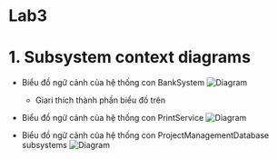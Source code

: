 # Lab3
# 1. Subsystem context diagrams
   -  Biểu đồ ngữ cảnh của hệ thống con BankSystem
     ![Diagram](https://planttext.com/api/plantuml/png/h5BBJiCm4BpxArQzK2JI3wYig6h58RUAdZWQPzjQSRoHxQX4m9Tnu9Fu1UpcWKivDeTai-FPcPta-_DhvRomlgqrh8MfTftpME_Q5tSkcAkKQOGLDLYKNfY3HdXZ4AwraDN1KclA3McodBkH18sbroxFuHcrfXFxOEmEDcIy9GqRBPnZCjvXAxhGqWEaqGBdidy9x5u6mBPcE3Y_xsSLngFT2ubCZHKKl-udPeaDEUNd8l3b4MK5InZB1mXSYgJGZ8_2xCdMmYioWyoK0cpZGeFfHEU_dM-a_MYyyWgJfFeXd6D4Wb9Y9w6d1yAO9zJdjZkgnh7hlBEIJYRBBz9RmgnKyMkFExWPIt7-lbWaALnWb6MJrolWZrMsGbE6_uxz0000__y30000)
       - Giari thích thành phần biểu đồ trên

   -  Biểu đồ ngữ cảnh của hệ thống con PrintService
     ![Diagram](https://planttext.com/api/plantuml/png/b5AzJiCm4Dxz5ASkb25zW2gAAW93cH2T65td6gmwlc1VA1NmP0my4g_0XQGHYRhKW-NJtVTtyi_Nzogo3jnK3Xw2zRp1y6eDRffjF4R6IiMzzRKEkeA0XhKl7SAx0ZatskpBG8qlSd8KqZIUG507UZjc6JoXStHGdqfTGKwU0pd8dOvHcVQ6Mp9DXPxxdiC0QMgwGk2T3eZoIuEH_mpEhpkwjMSCEsrGsTCBrlyZ36YnLTaEV4_RUT5hmdAGxoc7qB8AyTzx776U2tcnpfrdonQdIn1oR3l2sKuzejDioSTdMqTrPbD9GGUVP9FKIvX5z0KCyZiAObKch2zdQZoSVYmMeu2JFYN9O4-jX5R-YVe5003__mC0)

   -  Biểu đồ ngữ cảnh của hệ thống con ProjectManagementDatabase subsystems
     ![Diagram](https://planttext.com/api/plantuml/png/n5DBRi8m4Dtx52Cs1QdX0CX22EWYYqfLMNKv94DmSUp8dWXGsvDrqIFr2dM8Gp-4TRsmRCzxC-_Do9_l7pFFwBWkDJmu-qmPtwF1Waeol4J6DNfQrMj_z4oby3jbAdHOWWj8D8KcU14GrXopNU5iRVA5rTP9wJiILCuUZjCfF97MTY_UXBY1XJNih8Q5Hkz5rknT_HZIv43AhBq4Tbi6e3p9YzZXg4sN6YQtmOo4wawGNlgPdxDiYBDj13GsXrLxJfSmwOIaor54rrMEtDLSCNBj-mctu4_HyBPYfqmHzPqxs40Fnz-6BniEVUtx9-btXXKh-ZEam9MIcb2G5aDjzf_lWVv86bbPuxUgyk9on4bkzoQPzazh0eEJM_A09ezUF8GT1wAN8L_7u-jzxUVO9FcsTHtIsXCpCdduBU8B003__mC0)

